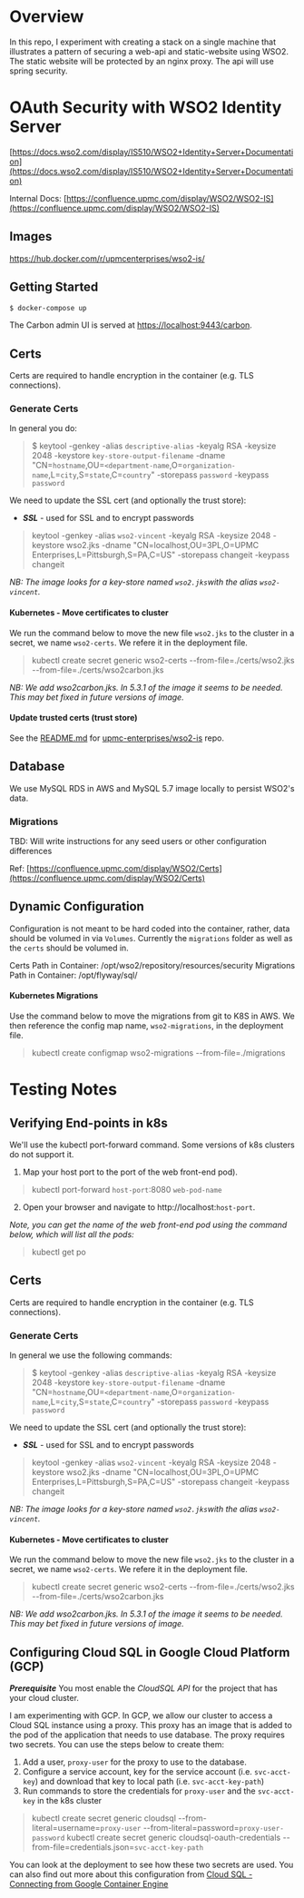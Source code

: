# Overview
In this repo, I experiment with creating a stack on a single machine that illustrates a pattern of securing a web-api and static-website using WSO2. The static website will be protected by an nginx proxy. The api will use spring security.

# OAuth Security with WSO2 Identity Server

[https://docs.wso2.com/display/IS510/WSO2+Identity+Server+Documentation](https://docs.wso2.com/display/IS510/WSO2+Identity+Server+Documentation)

Internal Docs: [https://confluence.upmc.com/display/WSO2/WSO2-IS](https://confluence.upmc.com/display/WSO2/WSO2-IS)

## Images

https://hub.docker.com/r/upmcenterprises/wso2-is/

## Getting Started

```bash
$ docker-compose up
```

The Carbon admin UI is served at [https://localhost:9443/carbon](https://localhost:9443/carbon).

## Certs

Certs are required to handle encryption in the container (e.g. TLS connections).  

### Generate Certs

In general you do:

> $ keytool -genkey -alias `descriptive-alias` -keyalg RSA -keysize 2048 -keystore `key-store-output-filename` -dname "CN=`hostname`,OU=`<department-name`,O=`organization-name`,L=`city`,S=`state`,C=`country`" -storepass `password` -keypass `password`

We need to update the SSL cert (and optionally the trust store):
* __*SSL*__ - used for SSL and to encrypt passwords

> keytool -genkey -alias `wso2-vincent` -keyalg RSA -keysize 2048 -keystore wso2.jks -dname "CN=localhost,OU=3PL,O=UPMC Enterprises,L=Pittsburgh,S=PA,C=US" -storepass changeit -keypass changeit

_NB: The image looks for a key-store named `wso2.jks`with the alias `wso2-vincent`._

#### Kubernetes - Move certificates to cluster
We run the command below to move the new file `wso2.jks` to the cluster in a secret, we name `wso2-certs`. We refere it in the deployment file.

> kubectl create secret generic wso2-certs --from-file=./certs/wso2.jks --from-file=./certs/wso2carbon.jks

_NB: We add wso2carbon.jks. In 5.3.1 of the image it seems to be needed. This may bet fixed in future versions of image._

#### Update trusted certs (trust store)
See the [README.md](https://git.tdc.upmc.edu/upmc-enterprises/wso2-is#certificates) for [upmc-enterprises/wso2-is](https://git.tdc.upmc.edu/upmc-enterprises/wso2-is) repo.
## Database
We use MySQL RDS in AWS and MySQL 5.7 image locally to persist WSO2's data.

### Migrations
TBD: Will write instructions for any seed users or other configuration differences

Ref: [https://confluence.upmc.com/display/WSO2/Certs](https://confluence.upmc.com/display/WSO2/Certs)

## Dynamic Configuration

Configuration is not meant to be hard coded into the container, rather, data should be volumed in via `Volumes`. Currently the `migrations` folder as well as the `certs` should be volumed in.  

Certs Path in Container: /opt/wso2/repository/resources/security
Migrations Path in Container: /opt/flyway/sql/

#### Kubernetes Migrations
Use the command below to move the migrations from git to K8S in AWS. We then reference the config map name, `wso2-migrations`, in the deployment file.

> kubectl create configmap wso2-migrations --from-file=./migrations


# Testing Notes

## Verifying End-points in k8s
We'll use the kubectl port-forward command. Some versions of k8s clusters do not support it.

1) Map your host port to the port of the web front-end pod).

> kubectl port-forward `host-port`:8080 `web-pod-name`

2) Open your browser and navigate to http://localhost:`host-port`.

_Note, you can get the name of the web front-end pod using the command below, which will list all the pods:_

> kubectl get po

## Certs

Certs are required to handle encryption in the container (e.g. TLS connections).  

### Generate Certs

In general we use the following commands:

> $ keytool -genkey -alias `descriptive-alias` -keyalg RSA -keysize 2048 -keystore `key-store-output-filename` -dname "CN=`hostname`,OU=`<department-name`,O=`organization-name`,L=`city`,S=`state`,C=`country`" -storepass `password` -keypass `password`

We need to update the SSL cert (and optionally the trust store):
* __*SSL*__ - used for SSL and to encrypt passwords

> keytool -genkey -alias `wso2-vincent` -keyalg RSA -keysize 2048 -keystore wso2.jks -dname "CN=localhost,OU=3PL,O=UPMC Enterprises,L=Pittsburgh,S=PA,C=US" -storepass changeit -keypass changeit

_NB: The image looks for a key-store named `wso2.jks`with the alias `wso2-vincent`._

#### Kubernetes - Move certificates to cluster
We run the command below to move the new file `wso2.jks` to the cluster in a secret, we name `wso2-certs`. We refere it in the deployment file. 

> kubectl create secret generic wso2-certs --from-file=./certs/wso2.jks --from-file=./certs/wso2carbon.jks

_NB: We add wso2carbon.jks. In 5.3.1 of the image it seems to be needed. This may bet fixed in future versions of image._

## Configuring Cloud SQL in Google Cloud Platform (GCP)

__*Prerequisite*__
You most enable the *CloudSQL API* for the project that has your cloud cluster.

I am experimenting with GCP. In GCP, we allow our cluster to access a Cloud SQL instance using a proxy. This proxy has an image that is added to the pod of the application that needs to use database. The proxy requires two secrets. You can use the steps below to create them:
1. Add a user, `proxy-user` for the proxy to use to the database.
2. Configure a service account, key for the service account (i.e. `svc-acct-key`) and download that key to local path (i.e. `svc-acct-key-path`)
3. Run commands to store the credentials for `proxy-user` and the `svc-acct-key` in the k8s cluster

> kubectl create secret generic cloudsql --from-literal=username=`proxy-user` --from-literal=password=`proxy-user-password`
> kubectl create secret generic cloudsql-oauth-credentials --from-file=credentials.json=`svc-acct-key-path`

You can look at the deployment to see how these two secrets are used. You can also find out more about this configuration from [Cloud SQL - Connecting from Google Container Engine](https://cloud.google.com/sql/docs/mysql/connect-container-engine)
